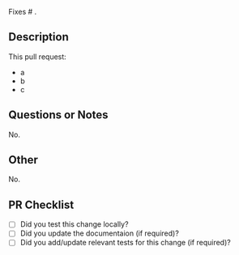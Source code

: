 Fixes # .
<!-- Reference the issue corresponding to this PR. If an issues does not exist, consider opening one or writing a detailed descrition for what this PR changes and it's value in the following sections. -->
<!-- GitHub Docs on Keywords: https://docs.github.com/en/get-started/writing-on-github/working-with-advanced-formatting/using-keywords-in-issues-and-pull-requests -->

## Description
<!-- What is the purpose of this pull request? -->

This pull request:

- a
- b
- c

## Questions or Notes
<!-- Any special questions or comments for reviewers of this pull request? -->

No.

## Other
<!-- Any other information relevant to this pull request? This may include screenshots, references, and/or implementation notes. -->

No.

## PR Checklist
<!-- Quick checklist to ensure high-quality Pull Request. -->

- [ ] Did you test this change locally?
- [ ] Did you update the documentaion (if required)?
- [ ] Did you add/update relevant tests for this change (if required)?
